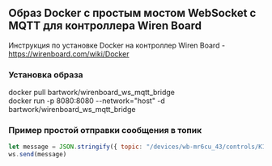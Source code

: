 ## Образ Docker с простым мостом  WebSocket с MQTT для контроллера Wiren Board
Инструкция по установке  Docker на контроллер Wiren Board - https://wirenboard.com/wiki/Docker   

### Установка образа
docker pull bartwork/wirenboard_ws_mqtt_bridge   
docker run -p 8080:8080 --network="host" -d bartwork/wirenboard_ws_mqtt_bridge  

### Пример простой отправки сообщения в топик
```js
let message = JSON.stringify({ topic: "/devices/wb-mr6cu_43/controls/K1/on", message: "0" })   
ws.send(message)  
```

